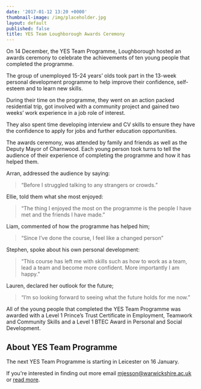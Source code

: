 ```yaml
---
date: '2017-01-12 13:20 +0000'
thumbnail-image: /img/placeholder.jpg
layout: default
published: false
title: YES Team Loughborough Awards Ceremony
---
```

On 14 December, the YES Team Programme, Loughborough hosted an awards ceremony to celebrate the achievements of ten young people that completed the programme.  

The group of unemployed 15-24 years’ olds took part in the 13-week personal development programme to help improve their confidence, self-esteem and to learn new skills.

During their time on the programme, they went on an action packed residential trip, got involved with a community project and gained two weeks’ work experience in a job role of interest. 

They also spent time developing interview and CV skills to ensure they have the confidence to apply for jobs and further education opportunities.

The awards ceremony, was attended by family and friends as well as the Deputy Mayor of Charnwood.  Each young person took turns to tell the audience of their experience of completing the programme and how it has helped them.

Arran, addressed the audience by saying:
> “Before I struggled talking to any strangers or crowds.”

Ellie, told them what she most enjoyed:
> “The thing I enjoyed the most on the programme is the people I have met and the friends I have made.”

Liam, commented of how the programme has helped him;  
> “Since I’ve done the course, I feel like a changed person”

Stephen, spoke about his own personal development:
> “This course has left me with skills such as how to work as a team, lead a team and become more confident. More importantly I am happy.”

Lauren, declared her outlook for the future;
> “I’m so looking forward to seeing what the future holds for me now.”

All of the young people that completed the YES Team Programme was awarded with a Level 1 Prince’s Trust Certificate in Employment, Teamwork and Community Skills and a Level 1 BTEC Award in Personal and Social Development.

## About YES Team Programme

The next YES Team Programme is starting in Leicester on 16 January.  

If you're interested in finding out more email [mjesson@warwickshire.ac.uk](mailto:mjesson@warwickshire.ac.uk) or [read more](https://www.yesproject.org/what-you-can-do/get-motivated-to-succeed/).
